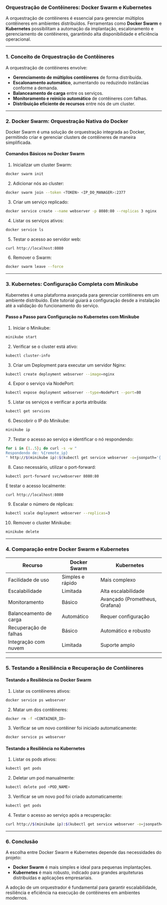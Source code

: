 ### **Orquestração de Contêineres: Docker Swarm e Kubernetes**

A orquestração de contêineres é essencial para gerenciar múltiplos contêineres em ambientes distribuídos. Ferramentas como **Docker Swarm** e **Kubernetes** possibilitam a automação da implantação, escalonamento e gerenciamento de contêineres, garantindo alta disponibilidade e eficiência operacional.

---

### **1. Conceito de Orquestração de Contêineres**

A orquestração de contêineres envolve:

- **Gerenciamento de múltiplos contêineres** de forma distribuída.
- **Escalonamento automático**, aumentando ou reduzindo instâncias conforme a demanda.
- **Balanceamento de carga** entre os serviços.
- **Monitoramento e reinício automático** de contêineres com falhas.
- **Distribuição eficiente de recursos** entre nós de um cluster.

---

### **2. Docker Swarm: Orquestração Nativa do Docker**

Docker Swarm é uma solução de orquestração integrada ao Docker, permitindo criar e gerenciar clusters de contêineres de maneira simplificada.

#### **Comandos Básicos no Docker Swarm**

1. Inicializar um cluster Swarm:
```sh
docker swarm init
```
2. Adicionar nós ao cluster:
```sh
docker swarm join --token <TOKEN> <IP_DO_MANAGER>:2377
```
3. Criar um serviço replicado:
```sh
docker service create --name webserver -p 8080:80 --replicas 3 nginx
```
4. Listar os serviços ativos:
```sh
docker service ls
```
5. Testar o acesso ao servidor web:
```sh
curl http://localhost:8080
```
6. Remover o Swarm:
```sh
docker swarm leave --force
```

---

### **3. Kubernetes: Configuração Completa com Minikube**

Kubernetes é uma plataforma avançada para gerenciar contêineres em um ambiente distribuído. Este tutorial guiará a configuração desde a instalação até a validação do funcionamento do serviço.

#### **Passo a Passo para Configuração no Kubernetes com Minikube**

1. Iniciar o Minikube:
```sh
minikube start
```
2. Verificar se o cluster está ativo:
```sh
kubectl cluster-info
```
3. Criar um Deployment para executar um servidor Nginx:
```sh
kubectl create deployment webserver --image=nginx
```
4. Expor o serviço via NodePort:
```sh
kubectl expose deployment webserver --type=NodePort --port=80
```
5. Listar os serviços e verificar a porta atribuída:
```sh
kubectl get services
```
6. Descobrir o IP do Minikube:
```sh
minikube ip
```
7. Testar o acesso ao serviço e identificar o nó respondendo:
```sh
for i in {1..5}; do curl -s -w "
Respondendo de: %{remote_ip}
" http://$(minikube ip):$(kubectl get service webserver -o=jsonpath='{.spec.ports[0].nodePort}'); done
```
8. Caso necessário, utilizar o port-forward:
```sh
kubectl port-forward svc/webserver 8080:80
```
E testar o acesso localmente:
```sh
curl http://localhost:8080
```
9. Escalar o número de réplicas:
```sh
kubectl scale deployment webserver --replicas=3
```
10. Remover o cluster Minikube:
```sh
minikube delete
```

---

### **4. Comparação entre Docker Swarm e Kubernetes**

| Recurso                | Docker Swarm     | Kubernetes                     |
| ---------------------- | ---------------- | ------------------------------ |
| Facilidade de uso      | Simples e rápido | Mais complexo                  |
| Escalabilidade         | Limitada         | Alta escalabilidade            |
| Monitoramento          | Básico           | Avançado (Prometheus, Grafana) |
| Balanceamento de carga | Automático       | Requer configuração            |
| Recuperação de falhas  | Básico           | Automático e robusto           |
| Integração com nuvem   | Limitada         | Suporte amplo                  |

---

### **5. Testando a Resiliência e Recuperação de Contêineres**

#### **Testando a Resiliência no Docker Swarm**

1. Listar os contêineres ativos:
```sh
docker service ps webserver
```
2. Matar um dos contêineres:
```sh
docker rm -f <CONTAINER_ID>
```
3. Verificar se um novo contêiner foi iniciado automaticamente:
```sh
docker service ps webserver
```

#### **Testando a Resiliência no Kubernetes**

1. Listar os pods ativos:
```sh
kubectl get pods
```
2. Deletar um pod manualmente:
```sh
kubectl delete pod <POD_NAME>
```
3. Verificar se um novo pod foi criado automaticamente:
```sh
kubectl get pods
```
4. Testar o acesso ao serviço após a recuperação:
```sh
curl http://$(minikube ip):$(kubectl get service webserver -o=jsonpath='{.spec.ports[0].nodePort}')
```

---

### **6. Conclusão**

A escolha entre Docker Swarm e Kubernetes depende das necessidades do projeto:

- **Docker Swarm** é mais simples e ideal para pequenas implantações.
- **Kubernetes** é mais robusto, indicado para grandes arquiteturas distribuídas e aplicações empresariais.

A adoção de um orquestrador é fundamental para garantir escalabilidade, resiliência e eficiência na execução de contêineres em ambientes modernos.

